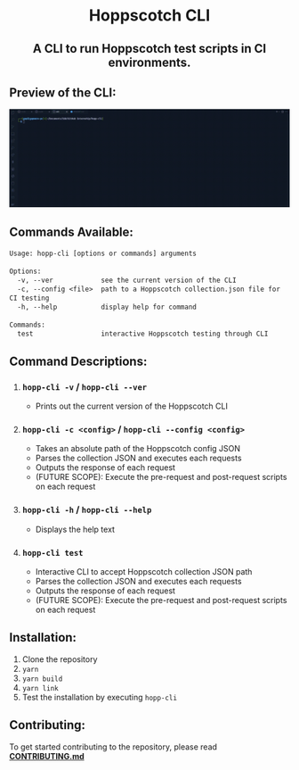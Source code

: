<div align="center">
    <h1><strong>Hoppscotch CLI</strong></h1>
</div>

<div align="center">
    <h2><strong>A CLI to run Hoppscotch test scripts in CI environments.</strong></h2>
</div>

## **Preview of the CLI:**

<div align="center">
    <img alt="Demo Video" src="./assets/demo.gif"/>
</div>

## **Commands Available:**

```
Usage: hopp-cli [options or commands] arguments

Options:
  -v, --ver            see the current version of the CLI
  -c, --config <file>  path to a Hoppscotch collection.json file for CI testing
  -h, --help           display help for command

Commands:
  test                 interactive Hoppscotch testing through CLI
```

## **Command Descriptions:**

1. ### **`hopp-cli -v` / `hopp-cli --ver`**

   - Prints out the current version of the Hoppscotch CLI

2. ### **`hopp-cli -c <config>` / `hopp-cli --config <config>`**

   - Takes an absolute path of the Hoppscotch config JSON
   - Parses the collection JSON and executes each requests
   - Outputs the response of each request
   - (FUTURE SCOPE): Execute the pre-request and post-request scripts on each request

3. ### **`hopp-cli -h` / `hopp-cli --help`**

   - Displays the help text

4. ### **`hopp-cli test`**
   - Interactive CLI to accept Hoppscotch collection JSON path
   - Parses the collection JSON and executes each requests
   - Outputs the response of each request
   - (FUTURE SCOPE): Execute the pre-request and post-request scripts on each request

## **Installation:**

1. Clone the repository
2. `yarn`
3. `yarn build`
4. `yarn link`
5. Test the installation by executing `hopp-cli`

## **Contributing:**

To get started contributing to the repository, please read **[CONTRIBUTING.md](./CONTRIBUTING.md)**
